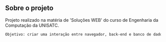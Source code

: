 <!-- SOBRE O PROJETO -->
## Sobre o projeto

Projeto realizado na matéria de 'Soluções WEB' do curso de Engenharia da Computação da UNISATC.

```bash
Objetivo: criar uma interação entre navegador, back-end e banco de dados, desenvolvendo um 'Registro Literário' com 4 campos: nome da obra, autor, gênero literário e categoria.
```
